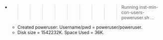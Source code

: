 * >>>>>>>>> Running inst-min-con-users-poweruser.sh ...
  * Created poweruser: Username/pwd = poweruser/poweruser.
  * Disk size = 1542232K. Space Used = 36K.
